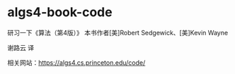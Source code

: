 # algs4-book-code

研习一下《算法（第4版）》 
本书作者[美]Robert Sedgewick、[美]Kevin Wayne

谢路云 译

相关网站：https://algs4.cs.princeton.edu/code/
